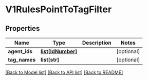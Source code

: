 # V1RulesPointToTagFilter

## Properties
Name | Type | Description | Notes
------------ | ------------- | ------------- | -------------
**agent_ids** | [**list[IdNumber]**](IdNumber.md) |  | [optional] 
**tag_names** | **list[str]** |  | [optional] 

[[Back to Model list]](../README.md#documentation-for-models) [[Back to API list]](../README.md#documentation-for-api-endpoints) [[Back to README]](../README.md)

